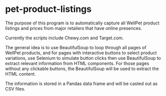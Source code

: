 # pet-product-listings

The purpose of this program is to automatically capture all WellPet product listings and prices from major retailers that have online presences. 

Currently the scripts include Chewy.com and Target.com.

The general idea is to use BeautifulSoup to loop through all pages of WellPet products, and for pages with interactive buttons to select product variations, use Selenium to simulate button clicks then use BeautifulSoup to extract relevant information from HTML components. For those pages without any clickable buttons, the BeautifulSoup will be used to extract the HTML content.

The information is stored in a Pandas data frame and will be casted out as CSV files. 
